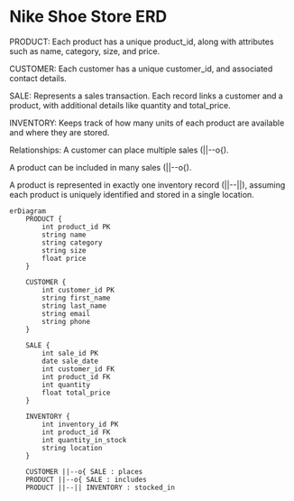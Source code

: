 # Nike Shoe Store ERD

PRODUCT: Each product has a unique product_id, along with attributes such as name, category, size, and price.

CUSTOMER: Each customer has a unique customer_id, and associated contact details.

SALE: Represents a sales transaction. Each record links a customer and a product, with additional details like quantity and total_price.

INVENTORY: Keeps track of how many units of each product are available and where they are stored.

Relationships:
A customer can place multiple sales (||--o{).

A product can be included in many sales (||--o{).

A product is represented in exactly one inventory record (||--||), assuming each product is uniquely identified and stored in a single location.

```mermaid
erDiagram
    PRODUCT {
        int product_id PK
        string name
        string category
        string size
        float price
    }

    CUSTOMER {
        int customer_id PK
        string first_name
        string last_name
        string email
        string phone
    }

    SALE {
        int sale_id PK
        date sale_date
        int customer_id FK
        int product_id FK
        int quantity
        float total_price
    }

    INVENTORY {
        int inventory_id PK
        int product_id FK
        int quantity_in_stock
        string location
    }

    CUSTOMER ||--o{ SALE : places
    PRODUCT ||--o{ SALE : includes
    PRODUCT ||--|| INVENTORY : stocked_in
